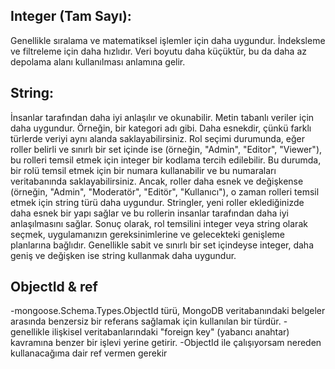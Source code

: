 ## Integer (Tam Sayı):
Genellikle sıralama ve matematiksel işlemler için daha uygundur.
İndeksleme ve filtreleme için daha hızlıdır.
Veri boyutu daha küçüktür, bu da daha az depolama alanı kullanılması anlamına gelir.
## String:
İnsanlar tarafından daha iyi anlaşılır ve okunabilir.
Metin tabanlı veriler için daha uygundur. Örneğin, bir kategori adı gibi.
Daha esnekdir, çünkü farklı türlerde veriyi aynı alanda saklayabilirsiniz.
Rol seçimi durumunda, eğer roller belirli ve sınırlı bir set içinde ise (örneğin, "Admin", "Editor", "Viewer"), bu rolleri temsil etmek için integer bir kodlama tercih edilebilir. Bu durumda, bir rolü temsil etmek için bir numara kullanabilir ve bu numaraları veritabanında saklayabilirsiniz.
    Ancak, roller daha esnek ve değişkense (örneğin, "Admin", "Moderatör", "Editör", "Kullanıcı"), o zaman rolleri temsil etmek için string türü daha uygundur. 
Stringler, yeni roller eklediğinizde daha esnek bir yapı sağlar ve bu rollerin insanlar tarafından daha iyi anlaşılmasını sağlar.
    Sonuç olarak, rol temsilini integer veya string olarak seçmek, uygulamanızın gereksinimlerine ve gelecekteki genişleme planlarına bağlıdır. 
Genellikle sabit ve sınırlı bir set içindeyse integer, daha geniş ve değişken ise string kullanmak daha uygundur.

## ObjectId & ref
-mongoose.Schema.Types.ObjectId türü, MongoDB veritabanındaki belgeler arasında benzersiz bir referans sağlamak için kullanılan bir türdür.
-genellikle ilişkisel veritabanlarındaki "foreign key" (yabancı anahtar) kavramına benzer bir işlevi yerine getirir.
-ObjectId ile çalışıyorsam nereden kullanacağıma dair ref vermen gerekir